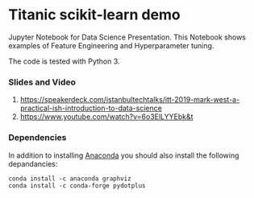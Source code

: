 # Titanic scikit-learn demo

Jupyter Notebook for Data Science Presentation. This Notebook shows examples of Feature Engineering and Hyperparameter tuning.

The code is tested with Python 3.

### Slides and Video

1. https://speakerdeck.com/istanbultechtalks/itt-2019-mark-west-a-practical-ish-introduction-to-data-science
2. https://www.youtube.com/watch?v=6o3ElLYYEbk&t

### Dependencies

In addition to installing [Anaconda](https://www.anaconda.com/download) you should also install the following depandancies: 
```
conda install -c anaconda graphviz
conda install -c conda-forge pydotplus
```
